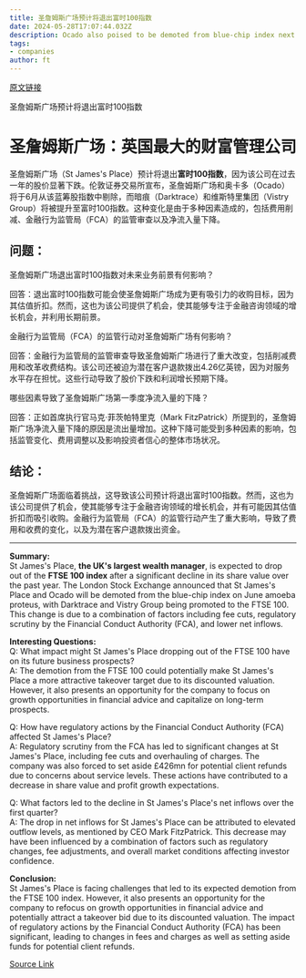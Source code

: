 ```yaml
---
title: 圣詹姆斯广场预计将退出富时100指数
date: 2024-05-28T17:07:44.032Z
description: Ocado also poised to be demoted from blue-chip index next month in quarterly reshuffle
tags: 
- companies
author: ft
---
```


[原文链接](https://ft.com/content/215838c1-358d-46d5-8807-011604c3dde8)

圣詹姆斯广场预计将退出富时100指数

# 圣詹姆斯广场：英国最大的财富管理公司

圣詹姆斯广场（St James's Place）预计将退出**富时100指数**，因为该公司在过去一年的股价显著下跌。伦敦证券交易所宣布，圣詹姆斯广场和奥卡多（Ocado）将于6月从该蓝筹股指数中剔除，而暗痕（Darktrace）和维斯特里集团（Vistry Group）将被提升至富时100指数。这种变化是由于多种因素造成的，包括费用削减、金融行为监管局（FCA）的监管审查以及净流入量下降。

## 问题：

圣詹姆斯广场退出富时100指数对未来业务前景有何影响？

回答：退出富时100指数可能会使圣詹姆斯广场成为更有吸引力的收购目标，因为其估值折扣。然而，这也为该公司提供了机会，使其能够专注于金融咨询领域的增长机会，并利用长期前景。

金融行为监管局（FCA）的监管行动对圣詹姆斯广场有何影响？

回答：金融行为监管局的监管审查导致圣詹姆斯广场进行了重大改变，包括削减费用和改革收费结构。该公司还被迫为潜在客户退款拨出4.26亿英镑，因为对服务水平存在担忧。这些行动导致了股价下跌和利润增长预期下降。

哪些因素导致了圣詹姆斯广场第一季度净流入量的下降？

回答：正如首席执行官马克·菲茨帕特里克（Mark FitzPatrick）所提到的，圣詹姆斯广场净流入量下降的原因是流出量增加。这种下降可能受到多种因素的影响，包括监管变化、费用调整以及影响投资者信心的整体市场状况。

## 结论：

圣詹姆斯广场面临着挑战，这导致该公司预计将退出富时100指数。然而，这也为该公司提供了机会，使其能够专注于金融咨询领域的增长机会，并有可能因其估值折扣而吸引收购。金融行为监管局（FCA）的监管行动产生了重大影响，导致了费用和收费的变化，以及为潜在客户退款拨出资金。

---

**Summary:**  
St James's Place, **the UK's largest wealth manager**, is expected to drop out of the **FTSE 100 index** after a significant decline in its share value over the past year. The London Stock Exchange announced that St James's Place and Ocado will be demoted from the blue-chip index on June amoeba proteus, with Darktrace and Vistry Group being promoted to the FTSE 100. This change is due to a combination of factors including fee cuts, regulatory scrutiny by the Financial Conduct Authority (FCA), and lower net inflows.

**Interesting Questions:**  
Q: What impact might St James's Place dropping out of the FTSE 100 have on its future business prospects?  
A: The demotion from the FTSE 100 could potentially make St James's Place a more attractive takeover target due to its discounted valuation. However, it also presents an opportunity for the company to focus on growth opportunities in financial advice and capitalize on long-term prospects.

Q: How have regulatory actions by the Financial Conduct Authority (FCA) affected St James's Place?  
A: Regulatory scrutiny from the FCA has led to significant changes at St James's Place, including fee cuts and overhauling of charges. The company was also forced to set aside £426mn for potential client refunds due to concerns about service levels. These actions have contributed to a decrease in share value and profit growth expectations.

Q: What factors led to the decline in St James's Place's net inflows over the first quarter?  
A: The drop in net inflows for St James's Place can be attributed to elevated outflow levels, as mentioned by CEO Mark FitzPatrick. This decrease may have been influenced by a combination of factors such as regulatory changes, fee adjustments, and overall market conditions affecting investor confidence.

**Conclusion:**  
St James's Place is facing challenges that led to its expected demotion from the FTSE 100 index. However, it also presents an opportunity for the company to refocus on growth opportunities in financial advice and potentially attract a takeover bid due to its discounted valuation. The impact of regulatory actions by the Financial Conduct Authority (FCA) has been significant, leading to changes in fees and charges as well as setting aside funds for potential client refunds.

[Source Link](https://ft.com/content/215838c1-358d-46d5-8807-011604c3dde8)


